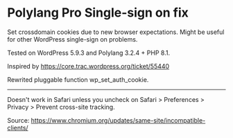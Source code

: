 # Polylang Pro Single-sign on fix

Set crossdomain cookies due to new browser expectations. Might be useful for other WordPress single-sign on problems.

Tested on WordPress 5.9.3 and Polylang 3.2.4 + PHP 8.1.

Inspired by https://core.trac.wordpress.org/ticket/55440

Rewrited pluggable function wp_set_auth_cookie.

---

Doesn't work in Safari unless you uncheck on Safari > Preferences > Privacy > Prevent cross-site tracking.

Source: https://www.chromium.org/updates/same-site/incompatible-clients/
